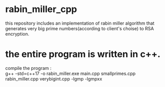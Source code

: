 # rabin_miller_cpp
this repository includes an implementation of rabin miller algorithm that generates very big prime numbers(according to client's choise) to RSA encryption.
# the entire program is written in c++.

compile the program :<br> g++ -std=c++17  -o rabin_miller.exe  main.cpp smallprimes.cpp rabin_miller.cpp verybigint.cpp  -lgmp -lgmpxx
